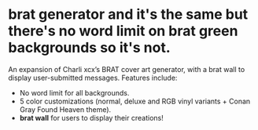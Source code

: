 # brat generator and it's the same but there's no word limit on brat green backgrounds so it's not.

An expansion of Charli xcx’s BRAT cover art generator, with a brat wall to display user-submitted messages. Features include:
- No word limit for all backgrounds.
- 5 color customizations (normal, deluxe and RGB vinyl variants + Conan Gray Found Heaven theme).
- **brat wall** for users to display their creations!
